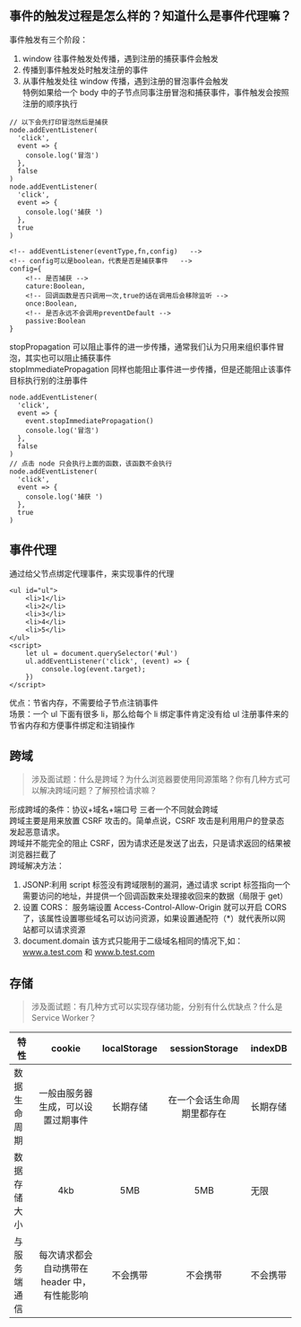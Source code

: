 ## 事件的触发过程是怎么样的？知道什么是事件代理嘛？

事件触发有三个阶段：

1. window 往事件触发处传播，遇到注册的捕获事件会触发
2. 传播到事件触发处时触发注册的事件
3. 从事件触发处往 window 传播，遇到注册的冒泡事件会触发  
   特例如果给一个 body 中的子节点同事注册冒泡和捕获事件，事件触发会按照注册的顺序执行

```
// 以下会先打印冒泡然后是捕获
node.addEventListener(
  'click',
  event => {
    console.log('冒泡')
  },
  false
)
node.addEventListener(
  'click',
  event => {
    console.log('捕获 ')
  },
  true
)
```

```
<!-- addEventListener(eventType,fn,config)   -->
<!-- config可以是boolean，代表是否是捕获事件   -->
config={
    <!-- 是否捕获 -->
    cature:Boolean,
    <!-- 回调函数是否只调用一次,true的话在调用后会移除监听 -->
    once:Boolean,
    <!-- 是否永远不会调用preventDefault -->
    passive:Boolean
}
```

stopPropagation 可以阻止事件的进一步传播，通常我们认为只用来组织事件冒泡，其实也可以阻止捕获事件  
stopImmediatePropagation 同样也能阻止事件进一步传播，但是还能阻止该事件目标执行别的注册事件

```
node.addEventListener(
  'click',
  event => {
    event.stopImmediatePropagation()
    console.log('冒泡')
  },
  false
)
// 点击 node 只会执行上面的函数，该函数不会执行
node.addEventListener(
  'click',
  event => {
    console.log('捕获 ')
  },
  true
)
```

## 事件代理

通过给父节点绑定代理事件，来实现事件的代理

```
<ul id="ul">
	<li>1</li>
    <li>2</li>
	<li>3</li>
	<li>4</li>
	<li>5</li>
</ul>
<script>
	let ul = document.querySelector('#ul')
	ul.addEventListener('click', (event) => {
		console.log(event.target);
	})
</script>
```

优点：节省内存，不需要给子节点注销事件  
场景：一个 ul 下面有很多 li，那么给每个 li 绑定事件肯定没有给 ul 注册事件来的节省内存和方便事件绑定和注销操作

## 跨域

> 涉及面试题：什么是跨域？为什么浏览器要使用同源策略？你有几种方式可以解决跨域问题？了解预检请求嘛？

形成跨域的条件：协议+域名+端口号 三者一个不同就会跨域  
跨域主要是用来放置 CSRF 攻击的。简单点说，CSRF 攻击是利用用户的登录态发起恶意请求。  
跨域并不能完全的阻止 CSRF，因为请求还是发送了出去，只是请求返回的结果被浏览器拦截了  
跨域解决方法：

1. JSONP:利用 script 标签没有跨域限制的漏洞，通过请求 script 标签指向一个需要访问的地址，并提供一个回调函数来处理接收回来的数据（局限于 get）
2. 设置 CORS： 服务端设置 Access-Control-Allow-Origin 就可以开启 CORS 了，该属性设置哪些域名可以访问资源，如果设置通配符（\*）就代表所以网站都可以请求资源
3. document.domain 该方式只能用于二级域名相同的情况下,如：www.a.test.com 和 www.b.test.com

## 存储

> 涉及面试题：有几种方式可以实现存储功能，分别有什么优缺点？什么是 Service Worker？

| 特性         |                    cookie                    | localStorage |       sessionStorage       | indexDB  |
| ------------ | :------------------------------------------: | :----------: | :------------------------: | -------- |
| 数据生命周期 |      一般由服务器生成，可以设置过期事件      |   长期存储   | 在一个会话生命周期里都存在 | 长期存储 |
| 数据存储大小 |                     4kb                      |     5MB      |            5MB             | 无限     |
| 与服务端通信 | 每次请求都会自动携带在 header 中，有性能影响 |   不会携带   |          不会携带          | 不会携带 |
